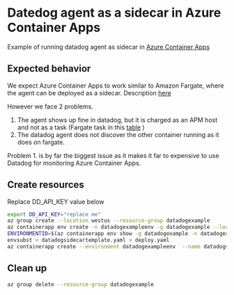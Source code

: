# Datedog agent as a sidecar in Azure Container Apps
Example of running datadog agent as sidecar in [Azure Container Apps](https://azure.microsoft.com/en-us/services/container-apps/#overview)

## Expected behavior
We expect Azure Container Apps to work similar to Amazon Fargate, where the agent can be deployed as a sidecar. Description [here](https://www.datadoghq.com/blog/aws-fargate-monitoring-with-datadog/#deploy-the-agent-on-ecs)

However we face 2 problems.

1) The agent shows up fine in datadog, but it is charged as an APM host and not as a task (Fargate task in this [table](https://docs.datadoghq.com/account_management/billing/apm_tracing_profiler/#apm-hosts-fargate-and-indexed-spans-without-profiler) )
2) The datadog agent does not discover the other container running as it does on fargate.

Problem 1. is by far the biggest issue as it makes it far to expensive to use Datadog for monitoring Azure Container Apps.


## Create resources

Replace DD_API_KEY value below 
```bash
export DD_API_KEY="replace me"
az group create --location westus --resource-group datadogexample
az containerapp env create -n datadogexampleenv -g datadogexample --location westus
ENVIRONMENTID=$(az containerapp env show -g datadogexample -n datadogexampleenv --query id)
envsubst < datadogsidecartemplate.yaml > deploy.yaml 
az containerapp create --environment datadogexampleenv  --name datadogsidecarexample --resource-group datadogexample  --yaml deploy.yaml
```

## Clean up
```bash
az group delete --resource-group datadogexample
